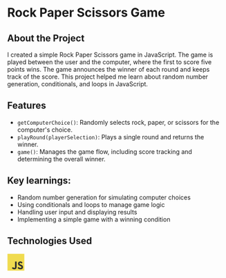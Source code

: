 # Rock Paper Scissors Game

## About the Project
I created a simple Rock Paper Scissors game in JavaScript. The game is played between the user and the computer, where the first to score five points wins. The game announces the winner of each round and keeps track of the score. This project helped me learn about random number generation, conditionals, and loops in JavaScript.

## Features
- `getComputerChoice()`: Randomly selects rock, paper, or scissors for the computer's choice.
- `playRound(playerSelection)`: Plays a single round and returns the winner.
- `game()`: Manages the game flow, including score tracking and determining the overall winner.

## Key learnings:
- Random number generation for simulating computer choices
- Using conditionals and loops to manage game logic
- Handling user input and displaying results
- Implementing a simple game with a winning condition

## Technologies Used
<img src="https://github.com/devicons/devicon/blob/master/icons/javascript/javascript-original.svg" width="40"> 
